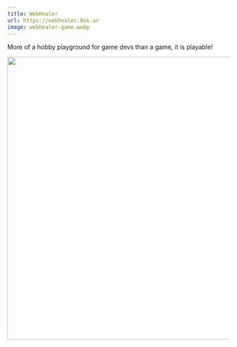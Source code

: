 ```yaml
---
title: WebHealer
url: https://webhealer.0sk.ar
image: webhealer-game.webp
---
```


More of a hobby playground for game devs than a game, it is playable!

<img loading="lazy" src="./images/webhealer-game.webp" alt="" width="640">

